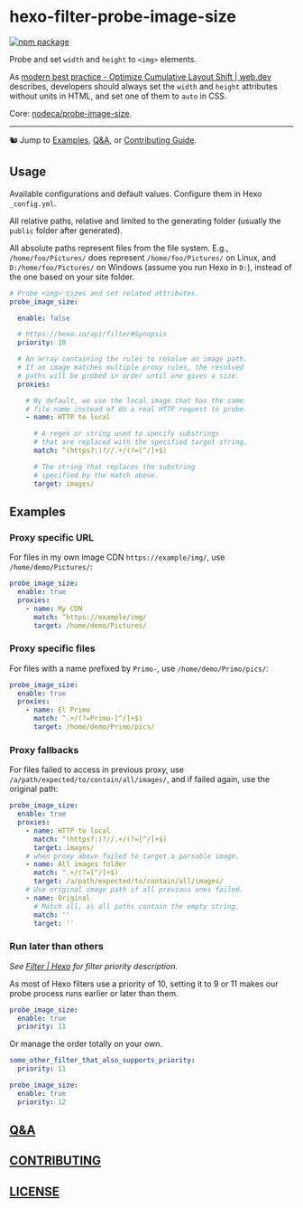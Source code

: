 # hexo-filter-probe-image-size

[![npm package](https://img.shields.io/npm/v/hexo-filter-probe-image-size)](https://www.npmjs.com/package/hexo-filter-probe-image-size)

Probe and set `width` and `height` to `<img>` elements.

As [modern best practice - Optimize Cumulative Layout Shift | web.dev](https://web.dev/optimize-cls/#modern-best-practice) describes, developers should always set the `width` and `height` attributes without units in HTML, and set one of them to `auto` in CSS.

Core: [nodeca/probe-image-size](https://github.com/nodeca/probe-image-size).

---

🐿️ Jump to [Examples](#examples), [Q&A][q-a], or [Contributing Guide][contributing].

## Usage

Available configurations and default values. Configure them in Hexo `_config.yml`.

All relative paths, relative and limited to the generating folder (usually the `public` folder after generated).

All absolute paths represent files from the file system. E.g., `/home/foo/Pictures/` does represent `/home/foo/Pictures/` on Linux, and `D:/home/foo/Pictures/` on Windows (assume you run Hexo in `D:`), instead of the one based on your site folder.

```yaml
# Probe <img> sizes and set related attributes.
probe_image_size:

  enable: false

  # https://hexo.io/api/filter#Synopsis
  priority: 10

  # An array containing the rules to resolve an image path.
  # If an image matches multiple proxy rules, the resolved
  # paths will be probed in order until one gives a size.
  proxies:

    # By default, we use the local image that has the same
    # file name instead of do a real HTTP request to probe.
    - name: HTTP to local

      # A regex or string used to specify substrings
      # that are replaced with the specified target string.
      match: ^(https?:)?//.+/(?=[^/]+$)

      # The string that replaces the substring
      # specified by the match above.
      target: images/
```

## Examples

### Proxy specific URL

For files in my own image CDN `https://example/img/`, use `/home/demo/Pictures/`:

```yaml
probe_image_size:
  enable: true
  proxies:
    - name: My CDN
      match: ^https://example/img/
      target: /home/demo/Pictures/
```

### Proxy specific files

For files with a name prefixed by `Primo-`, use `/home/demo/Primo/pics/`:

```yaml
probe_image_size:
  enable: true
  proxies:
    - name: El Primo
      match: ^.+/(?=Primo-[^/]+$)
      target: /home/demo/Primo/pics/
```

### Proxy fallbacks

For files failed to access in previous proxy, use `/a/path/expected/to/contain/all/images/`, and if failed again, use the original path:

```yaml
probe_image_size:
  enable: true
  proxies:
    - name: HTTP to local
      match: ^(https?:)?//.+/(?=[^/]+$)
      target: images/
    # when proxy above failed to target a parsable image.
    - name: All images folder
      match: ^.+/(?=[^/]+$)
      target: /a/path/expected/to/contain/all/images/
    # Use original image path if all previous ones failed.
    - name: Original
      # Match all, as all paths contain the empty string.
      match: ''
      target: ''
```

### Run later than others

_See [Filter | Hexo](https://hexo.io/api/filter#Synopsis) for filter priority description._

As most of Hexo filters use a priority of 10, setting it to 9 or 11 makes our probe process runs earlier or later than them.

```yaml
probe_image_size:
  enable: true
  priority: 11
```

Or manage the order totally on your own.

```yaml
some_other_filter_that_also_supports_priority:
  priority: 11

probe_image_size:
  enable: true
  priority: 12
```

## [Q&A][q-a]

## [CONTRIBUTING][contributing]

## [LICENSE](LICENSE)

[q-a]: https://github.com/PaperStrike/hexo-filter-probe-image-size/discussions/categories/q-a
[contributing]: https://github.com/PaperStrike/hexo-filter-probe-image-size/blob/main/.github/CONTRIBUTING.md
